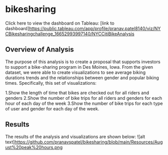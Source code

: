 # bikesharing
Click here to view the dashboard on Tableau: [link to dashboard]https://public.tableau.com/app/profile/pranav.patel8140/viz/NYCBikesharingchallenge_16652993997140/NYCCitiBikeAnalysis

## Overview of Analysis
The purpose of this analysis is to create a proposal that supports investors to support a bike-sharing program in Des Moines, Iowa. From the given dataset, we were able to create visualizations to see average biking durations trends and the relationships between gender and popular biking times. Specifically, this set of visualizations:

1.Show the length of time that bikes are checked out for all riders and genders
2.Show the number of bike trips for all riders and genders for each hour of each day of the week
3.Show the number of bike trips for each type of user and gender for each day of the week.

## Results
The results of the analysis and visualizations are shown below:
![alt text]https://github.com/pranavspatel/bikesharing/blob/main/Resources/August%20peak%20hours.png
